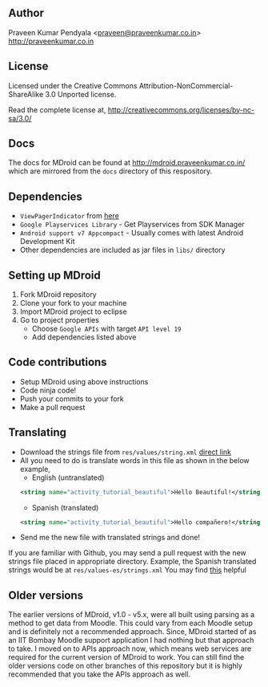 Author
----------------------
Praveen Kumar Pendyala <<praveen@praveenkumar.co.in>><br>
http://praveenkumar.co.in


License
----------------------
Licensed under the Creative Commons Attribution-NonCommercial-ShareAlike 3.0 
Unported license.

Read the complete license at,
http://creativecommons.org/licenses/by-nc-sa/3.0/


Docs
----------------------
The docs for MDroid can be found at http://mdroid.praveenkumar.co.in/ which are mirrored from the ```docs``` directory of this respository.


Dependencies
-----------------
- ```ViewPagerIndicator``` from [here][1]
- ```Google Playservices Library``` - Get Playservices from SDK Manager
- ```Android support v7 Appcompact``` - Usually comes with latest Android Development Kit
- Other dependencies are included as jar files in ```libs/``` directory


Setting up MDroid
----------------------
1. Fork MDroid repository
2. Clone your fork to your machine
3. Import MDroid project to eclipse
4. Go to project properties
   - Choose ```Google APIs``` with target ```API level 19```
   - Add dependencies listed above


Code contributions
--------------------
- Setup MDroid using above instructions
- Code ninja code!
- Push your commits to your fork
- Make a pull request 


Translating
---------------
- Download the strings file from ```res/values/string.xml``` [direct link][2]
- All you need to do is translate words in this file as shown in the below example,
   - English (untranslated) 
   ```xml 
   <string name="activity_tutorial_beautiful">Hello Beautiful!</string>
   ```
   - Spanish (translated)
   ```xml 
   <string name="activity_tutorial_beautiful">Hello compañero!</string>
   ```
- Send me the new file with translated strings and done!

If you are familiar with Github, you may send a pull request with the new strings file placed in appropriate directory. Example, the Spanish translated strings would be at ```res/values-es/strings.xml``` You may find [this][3] helpful


Older versions
-----------------------
The earlier versions of MDroid, v1.0 - v5.x, were all built using parsing as a method to get data from Moodle. This could vary from each Moodle setup and is definitely not a recommended approach. Since, MDroid started of as an IIT Bombay Moodle support application I had nothing but that approach to take. I moved on to APIs approach now, which means web services are required for the current version of MDroid to work. You can still find the older versions code on other branches of this repository but it is highly recommended that you take the APIs approach as well.

[1]: https://github.com/JakeWharton/ViewPagerIndicator
[2]: https://github.com/praveendath92/MDroid/blob/master/res/values/strings.xml
[3]: http://stackoverflow.com/questions/7973023/what-is-the-list-of-supported-languages-locales-on-android
